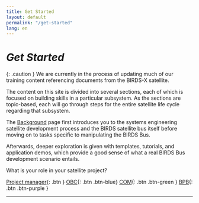 ```yaml
---
title: Get Started
layout: default
permalink: "/get-started"
lang: en
---
```


# *Get Started*

{: .caution }
We are currently in the process of updating much of our training content referencing documents from the BIRDS-X satellite.


The content on this site is divided into several sections, each of which is focused on building skills in a particular subsystem. As the sections are topic-based, each will go through steps for the entire satellite life cycle regarding that subsystem.

   
   The [Background] page first introduces you to the systems engineering satellite development process and the BIRDS satellite bus itself before moving on to tasks specific to manipulating the BIRDS Bus. 
   
Afterwards, deeper exploration is given with templates, tutorials, and application demos, which provide a good sense of what a real BIRDS Bus development scenario entails.

What is your role in your satellite project?

[Project manager]({{site.url}}/pm/guide){: .btn }
[OBC]({{site.url}}/obc/guide){: .btn .btn-blue}
[COM]({{site.url}}/com/guide){: .btn .btn-green }
[BPB]({{site.url}}/bpb/guide){: .btn .btn-purple  }

----

[Background]: {{site.url}}
